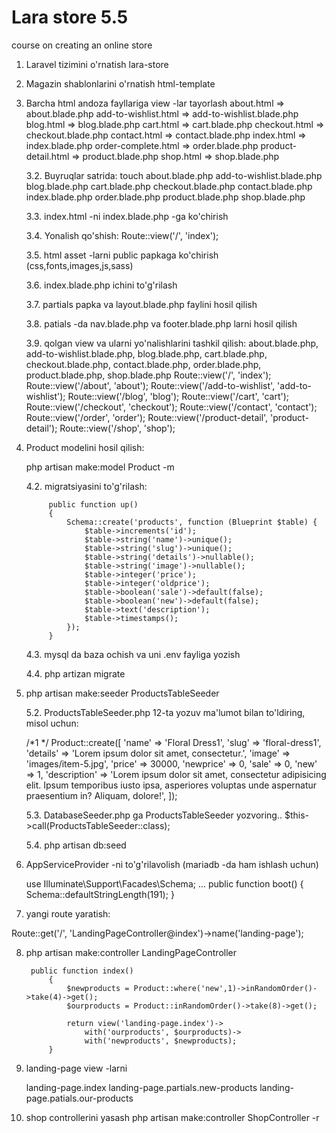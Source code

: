 # Lara store 5.5
course on creating an online store

1. Laravel tizimini o'rnatish lara-store
2. Magazin shablonlarini o'rnatish html-template
3. Barcha html andoza fayllariga view -lar tayorlash
	about.html => about.blade.php
	add-to-wishlist.html => add-to-wishlist.blade.php
	blog.html => blog.blade.php
	cart.html => cart.blade.php
	checkout.html => checkout.blade.php
	contact.html => contact.blade.php
	index.html => index.blade.php
	order-complete.html => order.blade.php
	product-detail.html => product.blade.php
	shop.html => shop.blade.php 

	3.2. Buyruqlar satrida:
		touch about.blade.php add-to-wishlist.blade.php blog.blade.php cart.blade.php checkout.blade.php contact.blade.php index.blade.php order.blade.php product.blade.php shop.blade.php 

	3.3. index.html -ni index.blade.php -ga ko'chirish

	3.4. Yonalish qo'shish: Route::view('/', 'index');

	3.5. html asset -larni public papkaga ko'chirish (css,fonts,images,js,sass)

	3.6. index.blade.php ichini to'g'rilash

	3.7. partials papka va layout.blade.php faylini hosil qilish

	3.8. patials -da nav.blade.php va footer.blade.php larni hosil qilish

	3.9. qolgan view va ularni yo'nalishlarini tashkil qilish:
		about.blade.php, add-to-wishlist.blade.php, blog.blade.php, cart.blade.php, checkout.blade.php, contact.blade.php, order.blade.php, product.blade.php, shop.blade.php 
		Route::view('/', 'index');
		Route::view('/about', 'about');
		Route::view('/add-to-wishlist', 'add-to-wishlist');
		Route::view('/blog', 'blog');
		Route::view('/cart', 'cart');
		Route::view('/checkout', 'checkout');
		Route::view('/contact', 'contact');
		Route::view('/order', 'order');
		Route::view('/product-detail', 'product-detail');
		Route::view('/shop', 'shop');

4. Product modelini hosil qilish: 

	php artisan make:model Product -m

	4.2. migratsiyasini to'g'rilash:

			public function up()
		    {
		        Schema::create('products', function (Blueprint $table) {
		            $table->increments('id');
		            $table->string('name')->unique();
		            $table->string('slug')->unique();
		            $table->string('details')->nullable();
		            $table->string('image')->nullable();
					$table->integer('price');
		            $table->integer('oldprice');
		            $table->boolean('sale')->default(false);
		            $table->boolean('new')->default(false);
		            $table->text('description');
		            $table->timestamps();
		        });
		    }

	4.3. mysql da baza ochish va uni .env fayliga yozish

	4.4. php artizan migrate

5. php artisan make:seeder ProductsTableSeeder
	
	5.2. ProductsTableSeeder.php 12-ta yozuv ma'lumot bilan to'ldiring,
	misol uchun:

	/*1 */       Product::create([
	            'name' => 'Floral Dress1',
	            'slug' => 'floral-dress1',
	            'details' => 'Lorem ipsum dolor sit amet, consectetur.',
	            'image' => 'images/item-5.jpg',
	            'price' => 30000,
	            'newprice' => 0,
	            'sale' => 0,
	            'new' => 1,
	            'description' => 'Lorem ipsum dolor sit amet, consectetur adipisicing elit. Ipsum temporibus iusto ipsa, asperiores voluptas unde aspernatur praesentium in? Aliquam, dolore!',
	        ]);

	5.3. DatabaseSeeder.php ga ProductsTableSeeder yozvoring..
		$this->call(ProductsTableSeeder::class);

	5.4. php artisan db:seed
6. AppServiceProvider -ni  to'g'rilavolish (mariadb -da ham ishlash uchun)
	
	use Illuminate\Support\Facades\Schema;
	...
    public function boot()
    {
          Schema::defaultStringLength(191);
    }

7. yangi route yaratish:

Route::get('/', 'LandingPageController@index')->name('landing-page');

8. php artisan make:controller LandingPageController
	
		public function index()
		    {
		    	$newproducts = Product::where('new',1)->inRandomOrder()->take(4)->get();
 	  			$ourproducts = Product::inRandomOrder()->take(8)->get();

        		return view('landing-page.index')->
        			with('ourproducts', $ourproducts)->
        			with('newproducts', $newproducts);
		    }

9. landing-page view -larni

	landing-page.index
	landing-page.partials.new-products
	landing-page.patials.our-products	

10. shop controllerini yasash
	php artisan make:controller ShopController -r  	    



